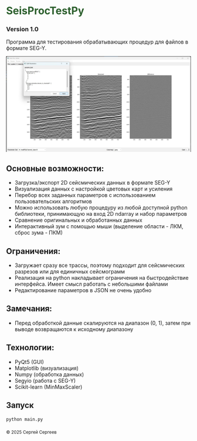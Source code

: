 # <span style="color: #2c5f2d;">SeisProcTestPy</span>
### Version 1.0

Программа для тестирования обрабатывающих процедур для файлов в формате SEG-Y.

![Preview of SeisProcTestPy](preview.jpg)

## Основные возможности:

- Загрузка/экспорт 2D сейсмических данных в формате SEG-Y
- Визуализация данных с настройкой цветовых карт и усиления
- Перебор всех заданных параметров с использованием пользовательских алгоритмов
- Можно использовать любую процедуру из любой доступной python библиотеки, принимающую на вход 2D ndarray и набор параметров
- Сравнение оригинальных и обработанных данных
- Интерактивный зум с помощью мыши (выделение области - ЛКМ, сброс зума - ПКМ)

## Ограничения:

- Загружает сразу все трассы, поэтому подходит для сейсмических разрезов или для единичных сейсмограмм
- Реализация на python накладывает ограничения на быстродействие интерфейса. Имеет смысл работать с небольшими файлами
- Редактирование параметров в JSON не очень удобно

## Замечания:
- Перед обработкой данные скалируются на диапазон (0, 1), затем при выводе возвращаются к исходному диапазону

## Технологии:

- PyQt5 (GUI)
- Matplotlib (визуализация)
- Numpy (обработка данных)
- Segyio (работа с SEG-Y)
- Scikit-learn (MinMaxScaler)

## Запуск

```
python main.py
```

<sub>© 2025 Сергей Сергеев</sub>
